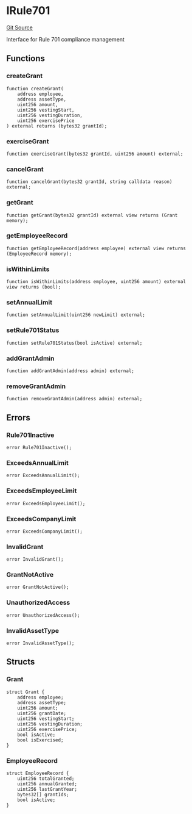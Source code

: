 # IRule701
[Git Source](https://github.com/capsign/protocol/blob/dfa6820124c5610a6bfa06329447dbae7c24bc0a/src/Compensation/rule701/interfaces/IRule701.sol)

Interface for Rule 701 compliance management


## Functions
### createGrant


```solidity
function createGrant(
    address employee,
    address assetType,
    uint256 amount,
    uint256 vestingStart,
    uint256 vestingDuration,
    uint256 exercisePrice
) external returns (bytes32 grantId);
```

### exerciseGrant


```solidity
function exerciseGrant(bytes32 grantId, uint256 amount) external;
```

### cancelGrant


```solidity
function cancelGrant(bytes32 grantId, string calldata reason) external;
```

### getGrant


```solidity
function getGrant(bytes32 grantId) external view returns (Grant memory);
```

### getEmployeeRecord


```solidity
function getEmployeeRecord(address employee) external view returns (EmployeeRecord memory);
```

### isWithinLimits


```solidity
function isWithinLimits(address employee, uint256 amount) external view returns (bool);
```

### setAnnualLimit


```solidity
function setAnnualLimit(uint256 newLimit) external;
```

### setRule701Status


```solidity
function setRule701Status(bool isActive) external;
```

### addGrantAdmin


```solidity
function addGrantAdmin(address admin) external;
```

### removeGrantAdmin


```solidity
function removeGrantAdmin(address admin) external;
```

## Errors
### Rule701Inactive

```solidity
error Rule701Inactive();
```

### ExceedsAnnualLimit

```solidity
error ExceedsAnnualLimit();
```

### ExceedsEmployeeLimit

```solidity
error ExceedsEmployeeLimit();
```

### ExceedsCompanyLimit

```solidity
error ExceedsCompanyLimit();
```

### InvalidGrant

```solidity
error InvalidGrant();
```

### GrantNotActive

```solidity
error GrantNotActive();
```

### UnauthorizedAccess

```solidity
error UnauthorizedAccess();
```

### InvalidAssetType

```solidity
error InvalidAssetType();
```

## Structs
### Grant

```solidity
struct Grant {
    address employee;
    address assetType;
    uint256 amount;
    uint256 grantDate;
    uint256 vestingStart;
    uint256 vestingDuration;
    uint256 exercisePrice;
    bool isActive;
    bool isExercised;
}
```

### EmployeeRecord

```solidity
struct EmployeeRecord {
    uint256 totalGranted;
    uint256 annualGranted;
    uint256 lastGrantYear;
    bytes32[] grantIds;
    bool isActive;
}
```

